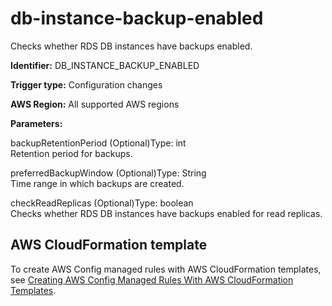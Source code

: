 # db\-instance\-backup\-enabled<a name="db-instance-backup-enabled"></a>

Checks whether RDS DB instances have backups enabled\. 

**Identifier:** DB\_INSTANCE\_BACKUP\_ENABLED

**Trigger type:** Configuration changes

**AWS Region:** All supported AWS regions

**Parameters:**

backupRetentionPeriod \(Optional\)Type: int  
Retention period for backups\.

preferredBackupWindow \(Optional\)Type: String  
Time range in which backups are created\.

checkReadReplicas \(Optional\)Type: boolean  
Checks whether RDS DB instances have backups enabled for read replicas\.

## AWS CloudFormation template<a name="w24aac11c29c17b7c85c15"></a>

To create AWS Config managed rules with AWS CloudFormation templates, see [Creating AWS Config Managed Rules With AWS CloudFormation Templates](aws-config-managed-rules-cloudformation-templates.md)\.
